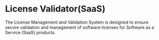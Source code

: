 # License Validator(SaaS)
The License Management and Validation System is designed to ensure secure validation and management of software licenses for Software as a Service (SaaS) products.